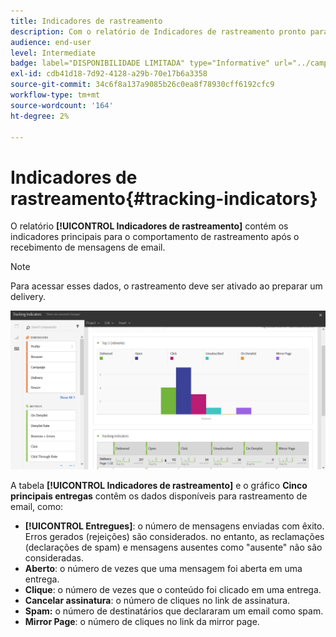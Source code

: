 ```yaml
---
title: Indicadores de rastreamento
description: Com o relatório de Indicadores de rastreamento pronto para uso, saiba mais sobre o comportamento dos clientes quando eles recebem mensagens de email.
audience: end-user
level: Intermediate
badge: label="DISPONIBILIDADE LIMITADA" type="Informative" url="../campaign-standard-migration-home.md" tooltip="Restrito a usuários migrados do Campaign Standard"
exl-id: cdb41d18-7d92-4128-a29b-70e17b6a3358
source-git-commit: 34c6f8a137a9085b26c0ea8f78930cff6192cfc9
workflow-type: tm+mt
source-wordcount: '164'
ht-degree: 2%

---
```


# Indicadores de rastreamento{#tracking-indicators}

O relatório **[!UICONTROL Indicadores de rastreamento]** contém os indicadores principais para o comportamento de rastreamento após o recebimento de mensagens de email.

>[!NOTE]
>
>Para acessar esses dados, o rastreamento deve ser ativado ao preparar um delivery.

![](assets/delivery_reports_2.png)

A tabela **[!UICONTROL Indicadores de rastreamento]** e o gráfico **Cinco principais entregas** contêm os dados disponíveis para rastreamento de email, como:

* **[!UICONTROL Entregues]**: o número de mensagens enviadas com êxito. Erros gerados (rejeições) são considerados. no entanto, as reclamações (declarações de spam) e mensagens ausentes como &quot;ausente&quot; não são consideradas.
* **Aberto**: o número de vezes que uma mensagem foi aberta em uma entrega.
* **Clique**: o número de vezes que o conteúdo foi clicado em uma entrega.
* **Cancelar assinatura**: o número de cliques no link de assinatura.
* **Spam:** o número de destinatários que declararam um email como spam.
* **Mirror Page**: o número de cliques no link da mirror page.
